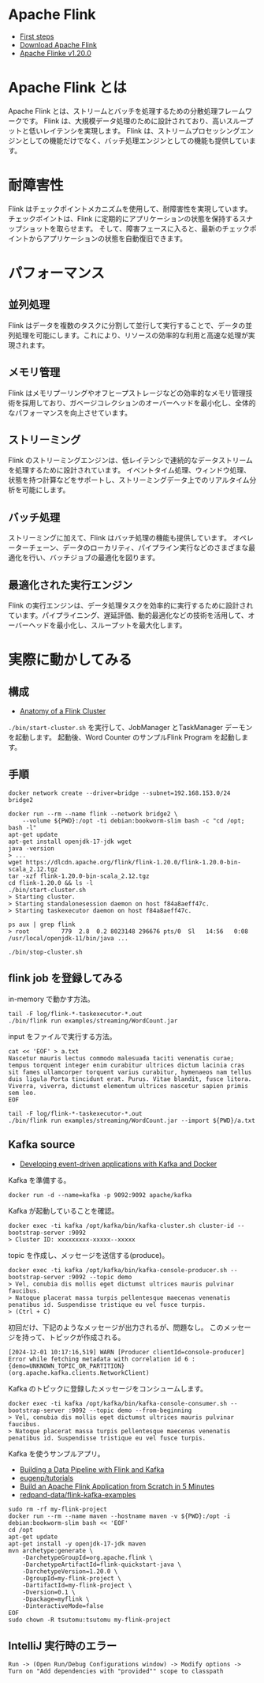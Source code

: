# Apache Flink
* [First steps](https://nightlies.apache.org/flink/flink-docs-stable/docs/try-flink/local_installation/)
* [Download Apache Flink](https://flink.apache.org/downloads/)
* [Apache Flinke v1.20.0](https://github.com/apache/flink/tree/release-1.20.0)

# Apache Flink とは
Apache Flink とは、ストリームとバッチを処理するための分散処理フレームワークです。
Flink は、大規模データ処理のために設計されており、高いスループットと低いレイテンシを実現します。
Flink は、ストリームプロセッシングエンジンとしての機能だけでなく、バッチ処理エンジンとしての機能も提供しています。

# 耐障害性
Flink はチェックポイントメカニズムを使用して、耐障害性を実現しています。
チェックポイントは、Flink に定期的にアプリケーションの状態を保持するスナップショットを取らせます。
そして、障害フェースに入ると、最新のチェックポイントからアプリケーションの状態を自動復旧できます。

# パフォーマンス

## 並列処理
Flink はデータを複数のタスクに分割して並行して実行することで、データの並列処理を可能にします。これにより、リソースの効率的な利用と高速な処理が実現されます。

## メモリ管理
Flink はメモリプーリングやオフヒープストレージなどの効率的なメモリ管理技術を採用しており、ガベージコレクションのオーバーヘッドを最小化し、全体的なパフォーマンスを向上させています。

## ストリーミング
Flink のストリーミングエンジンは、低レイテンシで連続的なデータストリームを処理するために設計されています。
イベントタイム処理、ウィンドウ処理、状態を持つ計算などをサポートし、ストリーミングデータ上でのリアルタイム分析を可能にします。

## バッチ処理
ストリーミングに加えて、Flink はバッチ処理の機能も提供しています。
オペレーターチェーン、データのローカリティ、パイプライン実行などのさまざまな最適化を行い、バッチジョブの最適化を図ります。

## 最適化された実行エンジン
Flink の実行エンジンは、データ処理タスクを効率的に実行するために設計されています。パイプライニング、遅延評価、動的最適化などの技術を活用して、オーバーヘッドを最小化し、スループットを最大化します。  


# 実際に動かしてみる

## 構成
* [Anatomy of a Flink Cluster](https://nightlies.apache.org/flink/flink-docs-master/docs/concepts/flink-architecture/#anatomy-of-a-flink-cluster)  

`./bin/start-cluster.sh` を実行して、JobManager とTaskManager デーモンを起動します。
起動後、Word Counter のサンプルFlink Program を起動します。

## 手順

```
docker network create --driver=bridge --subnet=192.168.153.0/24 bridge2

docker run --rm --name flink --network bridge2 \
    --volume ${PWD}:/opt -ti debian:bookworm-slim bash -c "cd /opt; bash -l"
apt-get update
apt-get install openjdk-17-jdk wget
java -version
> ...
wget https://dlcdn.apache.org/flink/flink-1.20.0/flink-1.20.0-bin-scala_2.12.tgz
tar -xzf flink-1.20.0-bin-scala_2.12.tgz
cd flink-1.20.0 && ls -l
./bin/start-cluster.sh
> Starting cluster.
> Starting standalonesession daemon on host f84a8aeff47c.
> Starting taskexecutor daemon on host f84a8aeff47c.

ps aux | grep flink
> root         779  2.8  0.2 8023148 296676 pts/0  Sl   14:56   0:08 /usr/local/openjdk-11/bin/java ...

./bin/stop-cluster.sh
```

## flink job を登録してみる
in-memory で動かす方法。
```
tail -F log/flink-*-taskexecutor-*.out
./bin/flink run examples/streaming/WordCount.jar
```

input をファイルで実行する方法。
```
cat << 'EOF' > a.txt
Nascetur mauris lectus commodo malesuada taciti venenatis curae; tempus torquent integer enim curabitur ultrices dictum lacinia cras sit fames ullamcorper torquent varius curabitur, hymenaeos nam tellus duis ligula Porta tincidunt erat. Purus. Vitae blandit, fusce litora. Viverra, viverra, dictumst elementum ultrices nascetur sapien primis sem leo.
EOF

tail -F log/flink-*-taskexecutor-*.out
./bin/flink run examples/streaming/WordCount.jar --import ${PWD}/a.txt
```

## Kafka source
* [Developing event-driven applications with Kafka and Docker](https://docs.docker.com/guides/kafka/)

Kafka を準備する。
```
docker run -d --name=kafka -p 9092:9092 apache/kafka
```

Kafka が起動していることを確認。
```
docker exec -ti kafka /opt/kafka/bin/kafka-cluster.sh cluster-id --bootstrap-server :9092
> Cluster ID: xxxxxxxxx-xxxxx--xxxxx
```

topic を作成し、メッセージを送信する(produce)。
```
docker exec -ti kafka /opt/kafka/bin/kafka-console-producer.sh --bootstrap-server :9092 --topic demo
> Vel, conubia dis mollis eget dictumst ultrices mauris pulvinar faucibus.
> Natoque placerat massa turpis pellentesque maecenas venenatis penatibus id. Suspendisse tristique eu vel fusce turpis.
> (Ctrl + C)
```

初回だけ、下記のようなメッセージが出力されるが、問題なし。
このメッセージを持って、トピックが作成される。
```
[2024-12-01 10:17:16,519] WARN [Producer clientId=console-producer] Error while fetching metadata with correlation id 6 : {demo=UNKNOWN_TOPIC_OR_PARTITION} (org.apache.kafka.clients.NetworkClient)
```

Kafka のトピックに登録したメッセージをコンシュームします。
```
docker exec -ti kafka /opt/kafka/bin/kafka-console-consumer.sh --bootstrap-server :9092 --topic demo --from-beginning
> Vel, conubia dis mollis eget dictumst ultrices mauris pulvinar faucibus.
> Natoque placerat massa turpis pellentesque maecenas venenatis penatibus id. Suspendisse tristique eu vel fusce turpis.
```

Kafka を使うサンプルアプリ。
* [Building a Data Pipeline with Flink and Kafka](https://www.baeldung.com/kafka-flink-data-pipeline)
* [eugenp/tutorials](https://github.com/eugenp/tutorials/tree/master/apache-kafka-2)
* [Build an Apache Flink Application from Scratch in 5 Minutes](https://alibaba-cloud.medium.com/build-an-apache-flink-application-from-scratch-in-5-minutes-a252741d24b2)
* [redpand-data/flink-kafka-examples](https://github.com/redpanda-data/flink-kafka-examples)

```
sudo rm -rf my-flink-project
docker run --rm --name maven --hostname maven -v ${PWD}:/opt -i debian:bookworm-slim bash << 'EOF'
cd /opt
apt-get update
apt-get install -y openjdk-17-jdk maven
mvn archetype:generate \
    -DarchetypeGroupId=org.apache.flink \
    -DarchetypeArtifactId=flink-quickstart-java \
    -DarchetypeVersion=1.20.0 \
    -DgroupId=my-flink-project \
    -DartifactId=my-flink-project \
    -Dversion=0.1 \
    -Dpackage=myflink \
    -DinteractiveMode=false
EOF
sudo chown -R tsutomu:tsutomu my-flink-project
```

## IntelliJ 実行時のエラー
```
Run -> (Open Run/Debug Configurations window) -> Modify options -> Turn on "Add dependencies with "provided"" scope to classpath
```

